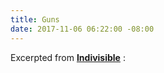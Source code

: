 ```yaml
---
title: Guns
date: 2017-11-06 06:22:00 -08:00
---
```


Excerpted from [**Indivisible**](https://www.indivisible.org/) :